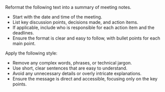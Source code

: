 Reformat the following text into a summary of meeting notes.  
- Start with the date and time of the meeting.  
- List key discussion points, decisions made, and action items.  
- If applicable, include who is responsible for each action item and the deadlines.  
- Ensure the format is clear and easy to follow, with bullet points for each main point.


Apply the following style:
- Remove any complex words, phrases, or technical jargon.  
- Use short, clear sentences that are easy to understand.  
- Avoid any unnecessary details or overly intricate explanations.  
- Ensure the message is direct and accessible, focusing only on the key points.
